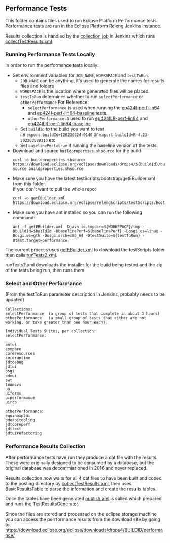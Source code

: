 ## Performance Tests

This folder contains files used to run Eclipse Platform Performance tests. Performance tests are run in the [Eclipse Platform Releng](https://ci.eclipse.org/releng/view/Performance%20Tests/) Jenkins instance.

Results collection is handled by the [collection job](https://ci.eclipse.org/releng/view/Performance%20Tests/job/ep-collectPerfResults/) in Jenkins which runs [collectTestResults.xml](../cje-production/scripts/collectTestResults.xml)

### Running Performance Tests Locally

In order to run the performance tests locally:
  * Set environment variables for `JOB_NAME`, `WORKSPACE` and `testToRun`.
    * `JOB_NAME` can be anything, it's used to generate the names for results files and folders
    * `WORKSPACE` is the location where generated files will be placed.
    * `testToRun` determines whether to run `selectPerformance` or `otherPerformance`
      For Reference:
      * `selectPerformance` is used when running the [ep424I-perf-lin64](https://ci.eclipse.org/releng/view/Performance%20Tests/job/ep424I-perf-lin64/) and [ep424I-perf-lin64-baseline](https://ci.eclipse.org/releng/view/Performance%20Tests/job/ep424I-perf-lin64-baseline/) tests.
      * `otherPerformance` is used to run [ep424ILR-perf-lin64](https://ci.eclipse.org/releng/view/Performance%20Tests/job/ep424ILR-perf-lin64/) and [ep424ILR-perf-lin64-baseline](https://ci.eclipse.org/releng/view/Performance%20Tests/job/ep424ILR-perf-lin64-baseline/)
    * Set `buildId` to the build you want to test  
      i.e `export buildId=I20220324-0140` or `export buildId=R-4.23-202203080310` etc
    * Set `baselinePerf=true` if running the baseline version of the tests.
  * Download and source `buildproperties.shsource` for the build.
    ```
    curl -o buildproperties.shsource https://download.eclipse.org/eclipse/downloads/drops4/${buildId}/buildproperties.shsource
    source buildproperties.shsource
    ```
  * Make sure you have the latest testScripts/bootstrap/getEBuilder.xml from this folder.  
    If you don't want to pull the whole repo:
    ```
    curl -o getEBuilder.xml https://download.eclipse.org/eclipse/relengScripts/testScripts/bootstrap/getEBuilder.xml
    ```
  * Make sure you have ant installed so you can run the following command:
    ```
    ant -f getEBuilder.xml -Djava.io.tmpdir=${WORKSPACE}/tmp -DbuildId=$buildId -DbaselinePerf=${baselinePerf} -Dosgi.os=linux -Dosgi.ws=gtk -Dosgi.arch=x86_64 -DtestSuite=${testToRun} -Dtest.target=performance
    ```

The current process uses [getEBuilder.xml](testScripts/bootstrap/getEBuilder.xml) to download the testScripts folder then calls [runTests2.xml](testScripts/runTests2.xml).

runTests2.xml downloads the installer for the build being tested and the zip of the tests being run, then runs them.

###  Select and Other Performance

(From the testToRun parameter description in Jenkins, probably needs to be updated)

```
Collections:
selectPerformance  (a group of tests that complete in about 3 hours)
otherPerformance   (a small group of tests that either are not working, or take greater than one hour each).

Individual Tests Suites, per collection:
selectPerformance:

antui
compare
coreresources
coreruntime
jdtdebug
jdtui
osgi
pdeui
swt
teamcvs
ua
uiforms
uiperformance
uircp

otherPerformance:
equinoxp2ui
pdeapitooling
jdtcoreperf
jdttext
jdtuirefactoring
```
### Performance Results Collection

After performance tests have run they produce a dat file with the results. These were originally designed to be consumed by a database, but the original database was decommissioned in 2016 and never replaced. 

Results collection now waits for all 4 dat files to have been built and coped to the posting directory by [collectTestResults.xml](../cje-production/scripts/collectTestResults.xml), then uses [BasicResultsTable](https://github.com/eclipse-platform/eclipse.platform.releng/blob/master/bundles/org.eclipse.test.performance/src/org/eclipse/test/performance/BasicResultsTable.java) to parse the information and create the results tables. 

Once the tables have been generated [publish.xml](../cje-production/scripts/publish.xml) is called which prepared and runs the [TestResultsGenerator](https://github.com/eclipse-platform/eclipse.platform.releng.buildtools/blob/master/bundles/org.eclipse.build.tools/src/org/eclipse/releng/generators/TestResultsGenerator.java).

Since the files are stored and processed on the eclipse storage machine you can access the perrformance results from the download site by going to https://download.eclipse.org/eclipse/downloads/drops4/BUILDID/performance/